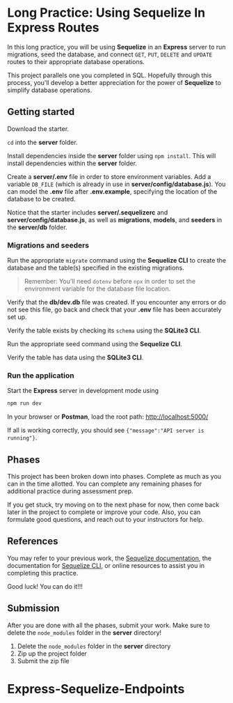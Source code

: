 # Long Practice: Using Sequelize In Express Routes

In this long practice, you will be using **Sequelize** in an **Express** server
to run migrations, seed the database, and connect `GET`, `PUT`, `DELETE` and
`UPDATE` routes to their appropriate database operations.

This project parallels one you completed in SQL. Hopefully through this process,
you'll develop a better appreciation for the power of **Sequelize** to simplify
database operations.

## Getting started

Download the starter.

`cd` into the __server__ folder.

Install dependencies inside the __server__ folder using `npm install`. This will
install dependencies within the __server__ folder.

Create a __server/.env__ file in order to store
environment variables. Add a variable `DB_FILE` (which is already in use in
__server/config/database.js__). You can model the __.env__ file after
__.env.example__, specifying the location of the database to be created.

Notice that the starter includes __server/.sequelizerc__ and
__server/config/database.js__, as well as __migrations__, __models__, and
__seeders__ in the __server/db__ folder.

### Migrations and seeders

Run the appropriate `migrate` command using the **Sequelize CLI** to create the
database and the table(s) specified in the existing migrations.

> Remember: You'll need `dotenv` before `npx` in order to set the
> environment variable for the database file location.

Verify that the __db/dev.db__ file was created. If you encounter any
errors or do not see this file, go back and check that your __.env__ file has
been accurately set up.

Verify the table exists by checking its `schema` using the **SQLite3 CLI**.

Run the appropriate seed command using the **Sequelize CLI**.

Verify the table has data using the **SQLite3 CLI**.

### Run the application

Start the **Express** server in development mode using

```sh
npm run dev
```

In your browser or **Postman**, load the root path:
[http://localhost:5000/][localhost]

If all is working correctly, you should see
`{"message":"API server is running"}`.

## Phases

This project has been broken down into phases. Complete as much as you can in
the time allotted. You can complete any remaining phases for additional practice
during assessment prep.

If you get stuck, try moving on to the next phase for now, then come back later
in the project to complete or improve your code. Also, you can formulate good
questions, and reach out to your instructors for help.

## References

You may refer to your previous work, the [Sequelize documentation][docs], the
documentation for [Sequelize CLI][cli-docs], or online resources to assist you
in completing this practice.

Good luck! You can do it!!!

## Submission

After you are done with all the phases, submit your work. Make sure to delete
the `node_modules` folder in the __server__ directory!

1. Delete the `node_modules` folder in the __server__ directory
2. Zip up the project folder
3. Submit the zip file

[localhost]: http://localhost:8000/
[docs]: https://sequelize.org/master/manual/getting-started.html#new-databases-versus-existing-databases
[cli-docs]: https://github.com/sequelize/cli
# Express-Sequelize-Endpoints
